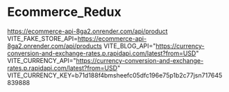 # Ecommerce_Redux

https://ecommerce-api-8ga2.onrender.com/api/product
VITE_FAKE_STORE_API=https://ecommerce-api-8ga2.onrender.com/api/products
VITE_BLOG_API="https://currency-conversion-and-exchange-rates.p.rapidapi.com/latest?from=USD"
VITE_CURRENCY_API="https://currency-conversion-and-exchange-rates.p.rapidapi.com/latest?from=USD"
VITE_CURRENCY_KEY=b71d188f4bmsheefc05dfc196e75p1b2c77jsn717645839888
